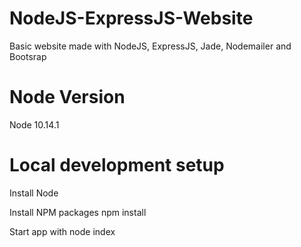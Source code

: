 # NodeJS-ExpressJS-Website
Basic website made with NodeJS, ExpressJS, Jade, Nodemailer and Bootsrap

# Node Version
Node 10.14.1

# Local development setup

Install Node

Install NPM packages npm install

Start app with node index

